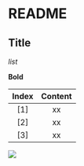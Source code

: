 # README

## Title

*list*

**Bold**

| Index |         Content        |
|:-----:|:----------------------:|
|  [1]  |           xx           |
|  [2]  |           xx           |
|  [3]  |           xx           |

![](https://z3.ax1x.com/2021/10/10/5EWVbR.png)
